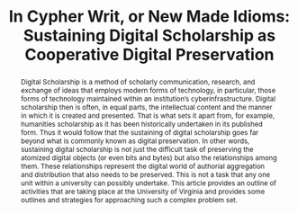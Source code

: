 ---
abstract: Digital Scholarship is a method of scholarly communication, research, and
  exchange of ideas that employs modern forms of technology, in particular, those
  forms of technology maintained within an institution’s cyberinfrastructure. Digital
  scholarship then is often, in equal parts, the intellectual content and the manner
  in which it is created and presented. That is what sets it apart from, for example,
  humanities scholarship as it has been historically undertaken in its published form.
  Thus it would follow that the sustaining of digital scholarship goes far beyond
  what is commonly known as digital preservation. In other words, sustaining digital
  scholarship is not just the difficult task of preserving the atomized digital objects
  (or even bits and bytes) but also the relationships among them. These relationships
  represent the digital world of authorial aggregation and distribution that also
  needs to be preserved. This is not a task that any one unit within a university
  can possibly undertake. This article provides an outline of activities that are
  taking place at the University of Virginia and provides some outlines and strategies
  for approaching such a complex problem set.
creators:
- Bradley J. Daigle
date: null
document_url: https://services.phaidra.univie.ac.at/api/object/o:294100/download
grand_parent: iPRES
institutions: []
keywords:
- london
landing_page_url: https://phaidra.univie.ac.at/o:294100
language: eng
layout: publication
license: CC BY-SA 3.0 AT
notes_url: null
parent: iPRES 2008
publication_type: paper
size: 56395
slides_url: null
source_name: iPRES
stream_url: null
title: 'In Cypher Writ, or New Made Idioms: Sustaining Digital Scholarship as Cooperative
  Digital Preservation'
year: 2008
---